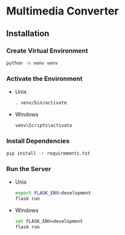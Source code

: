 # Multimedia Converter

## Installation

### Create Virtual Environment

```sh
python -m venv venv
```

### Activate the Environment

- Unix

  ```sh
  . venv/bin/activate
  ```

- Windows

  ```sh
  venv\Scripts\activate
  ```

### Install Dependencies

```sh
pip install -r requirements.txt
```

### Run the Server

- Unix

  ```sh
  export FLASK_ENV=development
  flask run
  ```

- Windows

  ```sh
  set FLASK_ENV=development
  flask run
  ```
